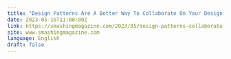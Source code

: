 ```yaml
---
title: "Design Patterns Are A Better Way To Collaborate On Your Design System"
date: 2023-05-16T11:00:00Z
link: https://smashingmagazine.com/2023/05/design-patterns-collaborate-design-system/?utm_medium=RSS&utm_source=news.12bit.vn
site: www.smashingmagazine.com
language: English
draft: false
---
```

